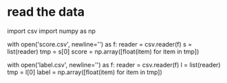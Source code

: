 # read the data

import csv
import numpy as np

with open('score.csv', newline='') as f:
    reader = csv.reader(f)
    s = list(reader)
tmp = s[0]
score = np.array([float(item) for item in tmp])

with open('label.csv', newline='') as f:
    reader = csv.reader(f)
    l = list(reader)
tmp = l[0]
label = np.array([float(item) for item in tmp])